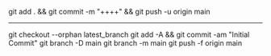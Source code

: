 git add . && git commit -m "++++" && git push -u origin main

---

git checkout --orphan latest_branch
git add -A && git commit -am "Initial Commit"
git branch -D main
git branch -m main
git push -f origin main
